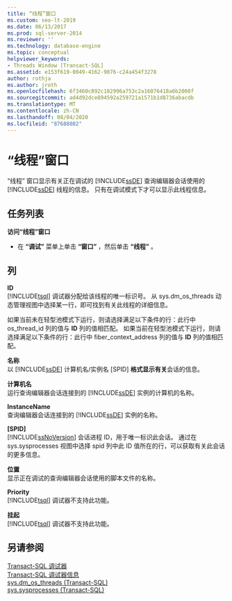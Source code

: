 ```yaml
---
title: “线程”窗口
ms.custom: seo-lt-2019
ms.date: 06/13/2017
ms.prod: sql-server-2014
ms.reviewer: ''
ms.technology: database-engine
ms.topic: conceptual
helpviewer_keywords:
- Threads Window [Transact-SQL]
ms.assetid: e153f619-0049-4162-9076-c24a454f3278
author: rothja
ms.author: jroth
ms.openlocfilehash: 6f3460c892c182996a753c2a16076418a6b2008f
ms.sourcegitcommit: ad4d92dce894592a259721a1571b1d8736abacdb
ms.translationtype: MT
ms.contentlocale: zh-CN
ms.lasthandoff: 08/04/2020
ms.locfileid: "87688802"
---
```

# <a name="threads-window"></a>“线程”窗口
  “线程”  窗口显示有关正在调试的 [!INCLUDE[ssDE](../../includes/ssde-md.md)] 查询编辑器会话使用的 [!INCLUDE[ssDE](../../includes/ssde-md.md)] 线程的信息。 只有在调试模式下才可以显示此线程信息。  
  
## <a name="task-list"></a>任务列表  
 **访问“线程”窗口**  
  
-   在 **“调试”** 菜单上单击 **“窗口”** ，然后单击 **“线程”** 。  
  
## <a name="columns"></a>列  
 **ID**  
 [!INCLUDE[tsql](../../includes/tsql-md.md)] 调试器分配给该线程的唯一标识号。 从 sys.dm_os_threads 动态管理视图中选择某一行，即可找到有关此线程的详细信息。  
  
 如果当前未在轻型池模式下运行，则请选择满足以下条件的行：此行中 os_thread_id 列的值与 **ID** 列的值相匹配。 如果当前在轻型池模式下运行，则请选择满足以下条件的行：此行中 fiber_context_address 列的值与 **ID** 列的值相匹配。  
  
 **名称**  
 以 [!INCLUDE[ssDE](../../includes/ssde-md.md)] 计算机名/实例名 [SPID] **格式显示有关**会话的信息。  
  
 **计算机名**  
 运行查询编辑器会话连接到的 [!INCLUDE[ssDE](../../includes/ssde-md.md)] 实例的计算机的名称。  
  
 **InstanceName**  
 查询编辑器会话连接到的 [!INCLUDE[ssDE](../../includes/ssde-md.md)] 实例的名称。  
  
 **[SPID]**  
 [!INCLUDE[ssNoVersion](../../includes/ssnoversion-md.md)] 会话进程 ID，用于唯一标识此会话。 通过在 sys.sysprocesses 视图中选择 spid 列中此 ID 值所在的行，可以获取有关此会话的更多信息。  
  
 **位置**  
 显示正在调试的查询编辑器会话使用的脚本文件的名称。  
  
 **Priority**  
 [!INCLUDE[tsql](../../includes/tsql-md.md)] 调试器不支持此功能。  
  
 **挂起**  
 [!INCLUDE[tsql](../../includes/tsql-md.md)] 调试器不支持此功能。  
  
## <a name="see-also"></a>另请参阅  
 [Transact-SQL 调试器](transact-sql-debugger.md)   
 [Transact-SQL 调试器信息](transact-sql-debugger-information.md)   
 [sys.dm_os_threads (Transact-SQL)](/sql/relational-databases/system-dynamic-management-views/sys-dm-os-threads-transact-sql)   
 [sys.sysprocesses (Transact-SQL)](/sql/relational-databases/system-compatibility-views/sys-sysprocesses-transact-sql)  

